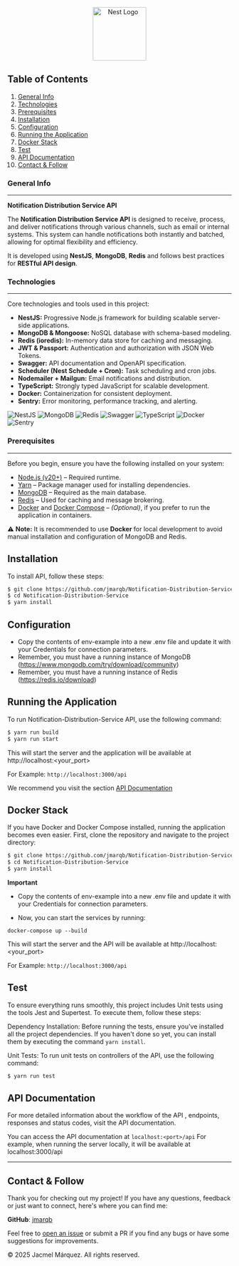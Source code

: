 <p align="center">
  <a href="http://nestjs.com/" target="blank"><img src="https://nestjs.com/img/logo-small.svg" width="120" alt="Nest Logo" /></a>
</p>


## Table of Contents

1. [General Info](#general-info)
2. [Technologies](#technologies)
3. [Prerequisites](#prerequisites)
4. [Installation](#installation)
5. [Configuration](#configuration)
6. [Running the Application](#running-the-application)
7. [Docker Stack](#docker-stack)
8. [Test](#test)
9. [API Documentation](#api-documentation)
10. [Contact & Follow](#contact-&-follow)


### General Info

***
**Notification Distribution Service API**

The **Notification Distribution Service API** is designed to receive, process, and deliver notifications 
through various channels, such as email or internal systems. 
This system can handle notifications both instantly and batched,
allowing for optimal flexibility and efficiency.

It is developed using **NestJS**, **MongoDB**, **Redis** and follows best practices for **RESTful API design**.

### Technologies

***
Core technologies and tools used in this project:

- **NestJS:** Progressive Node.js framework for building scalable server-side applications.
- **MongoDB & Mongoose:** NoSQL database with schema-based modeling.
- **Redis (ioredis):** In-memory data store for caching and messaging.
- **JWT & Passport:** Authentication and authorization with JSON Web Tokens.
- **Swagger:** API documentation and OpenAPI specification.
- **Scheduler (Nest Schedule + Cron):** Task scheduling and cron jobs.
- **Nodemailer + Mailgun:** Email notifications and distribution.
- **TypeScript:** Strongly typed JavaScript for scalable development.
- **Docker:** Containerization for consistent deployment.
- **Sentry:** Error monitoring, performance tracking, and alerting.

![NestJS](https://img.shields.io/badge/NestJS-E0234E?style=for-the-badge&logo=nestjs&logoColor=white)
![MongoDB](https://img.shields.io/badge/MongoDB-4EA94B?style=for-the-badge&logo=mongodb&logoColor=white)
![Redis](https://img.shields.io/badge/Redis-DC382D?style=for-the-badge&logo=redis&logoColor=white)
![Swagger](https://img.shields.io/badge/Swagger-85EA2D?style=for-the-badge&logo=swagger&logoColor=black)
![TypeScript](https://img.shields.io/badge/TypeScript-3178C6?style=for-the-badge&logo=typescript&logoColor=white)
![Docker](https://img.shields.io/badge/Docker-2496ED?style=for-the-badge&logo=docker&logoColor=white)
![Sentry](https://img.shields.io/badge/Sentry-362D59?style=for-the-badge&logo=sentry&logoColor=white)

### Prerequisites

***
Before you begin, ensure you have the following installed on your system:

- [Node.js (v20+)](https://nodejs.org/en/) – Required runtime.
- [Yarn](https://classic.yarnpkg.com/lang/en/docs/install/) – Package manager used for installing dependencies.
- [MongoDB](https://www.mongodb.com/try/download/community) – Required as the main database.
- [Redis](https://redis.io/download) – Used for caching and message brokering.
- [Docker](https://www.docker.com/get-started) and [Docker Compose](https://docs.docker.com/compose/) – *(Optional)*, if you prefer to run the application in containers.

⚠️ **Note:** It is recommended to use **Docker** for local development to avoid manual installation and configuration of MongoDB and Redis.

## Installation

To install API, follow these steps:

```bash
$ git clone https://github.com/jmarqb/Notification-Distribution-Service.git
$ cd Notification-Distribution-Service
$ yarn install
```

## Configuration

* Copy the contents of env-example into a new .env file and update it with your Credentials for connection parameters.
* Remember, you must have a running instance of MongoDB (https://www.mongodb.com/try/download/community)
* Remember, you must have a running instance of Redis (https://redis.io/download)

## Running the Application

To run Notification-Distribution-Service API, use the following command:

```bash
$ yarn run build
$ yarn run start
```

This will start the server and the application will be available at http://localhost:<your_port>

For Example: `http://localhost:3000/api`

We recommend you visit the section [API Documentation](#api-documentation)

## Docker Stack

If you have Docker and Docker Compose installed, running the application becomes even easier. First, clone the
repository and navigate to the project directory:

```bash
$ git clone https://github.com/jmarqb/Notification-Distribution-Service.git
$ cd Notification-Distribution-Service
$ yarn install
```

**Important**

* Copy the contents of env-example into a new .env file and update it with your Credentials for connection parameters.

* Now, you can start the services by running:

```
docker-compose up --build
```

This will start the server and the API will be available at http://localhost:<your_port>

For Example: `http://localhost:3000/api`

## Test

To ensure everything runs smoothly, this project includes Unit tests using the tools Jest and
Supertest. To execute them, follow these steps:

Dependency Installation: Before running the tests, ensure you've installed all the project dependencies. If you haven't
done so yet, you can install them by executing the command `yarn install`.

Unit Tests: To run unit tests on controllers of the API, use the following command:

```bash
$ yarn run test
```

## API Documentation

For more detailed information about the workflow of the API , endpoints, responses and status codes, visit the API
documentation.

You can access the API documentation at `localhost:<port>/api`
For example, when running the server locally, it will be available at localhost:3000/api

---

## Contact & Follow

Thank you for checking out my project! If you have any questions, feedback or just want to connect, here's where you can
find me:

**GitHub**: [jmarqb](https://github.com/jmarqb)

Feel free to [open an issue](https://github.com/jmarqb/Notification-Distribution-Service/issues) or submit a PR if you find
any
bugs or have some suggestions for improvements.

© 2025 Jacmel Márquez. All rights reserved.